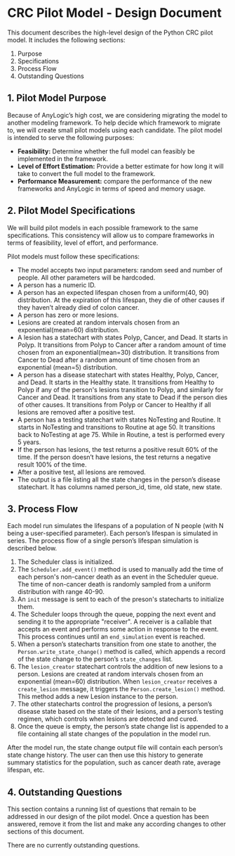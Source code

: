 # CRC Pilot Model - Design Document

This document describes the high-level design of the Python CRC pilot model. It includes the following sections:
1. Purpose
2. Specifications
3. Process Flow
4. Outstanding Questions


## 1. Pilot Model Purpose
Because of AnyLogic’s high cost, we are considering migrating the model to another modeling framework. To help decide which framework to migrate to, we will create small pilot models using each candidate. The pilot model is intended to serve the following purposes:

- **Feasibility:** Determine whether the full model can feasibly be implemented in the framework. 
- **Level of Effort Estimation:** Provide a better estimate for how long it will take to convert the full model to the framework.
- **Performance Measurement:** compare the performance of the new frameworks and AnyLogic in terms of speed and memory usage.


## 2. Pilot Model Specifications
We will build pilot models in each possible framework to the same specifications. This consistency will allow us to compare frameworks in terms of feasibility, level of effort, and performance. 

Pilot models must follow these specifications:
- The model accepts two input parameters: random seed and number of people. All other parameters will be hardcoded.
- A person has a numeric ID.
- A person has an expected lifespan chosen from a uniform(40, 90) distribution. At the expiration of this lifespan, they die of other causes if they haven’t already died of colon cancer.
- A person has zero or more lesions.
- Lesions are created at random intervals chosen from an exponential(mean=60) distribution.
- A lesion has a statechart with states Polyp, Cancer, and Dead. It starts in Polyp. It transitions from Polyp to Cancer after a random amount of time chosen from an exponential(mean=30) distribution. It transitions from Cancer to Dead after a random amount of time chosen from an exponential (mean=5) distribution.
- A person has a disease statechart with states Healthy, Polyp, Cancer, and Dead. It starts in the Healthy state. It transitions from Healthy to Polyp if any of the person's lesions transition to Polyp, and similarly for Cancer and Dead. It transitions from any state to Dead if the person dies of other causes. It transitions from Polyp or Cancer to Healthy if all lesions are removed after a positive test.
- A person has a testing statechart with states NoTesting and Routine. It starts in NoTesting and transitions to Routine at age 50. It transitions back to NoTesting at age 75. While in Routine, a test is performed every 5 years.
- If the person has lesions, the test returns a positive result 60% of the time. If the person doesn’t have lesions, the test returns a negative result 100% of the time.
- After a positive test, all lesions are removed.
- The output is a file listing all the state changes in the person’s disease statechart. It has columns named person_id, time, old state, new state.


## 3. Process Flow

Each model run simulates the lifespans of a population of N people (with N being a user-specified parameter). Each person’s lifespan is simulated in series. The process flow of a single person’s lifespan simulation is described below.

1.	The Scheduler class is initialized.
2.	The `Scheduler.add_event()` method is used to manually add the time of each person's non-cancer death as an event in the Scheduler queue. The time of non-cancer death is randomly sampled from a uniform distribution with range 40-90. 
3.	An `init` message is sent to each of the preson's statecharts to initialize them.
4.	The Scheduler loops through the queue, popping the next event and sending it to the appropriate "receiver". A receiver is a callable that accepts an event and performs some action in response to the event. This process continues until an `end_simulation` event is reached.
5.	When a person’s statecharts transition from one state to another, the `Person.write_state_change()` method is called, which appends a record of the state change to the person’s `state_changes` list.
6.	The `lesion_creator` statechart controls the addition of new lesions to a person. Lesions are created at random intervals chosen from an exponential (mean=60) distribution. When `lesion_creator` receives a `create_lesion` message, it triggers the `Person.create_lesion()` method. This method adds a new Lesion instance to the person.
7.	The other statecharts control the progression of lesions, a person’s disease state based on the state of their lesions, and a person’s testing regimen, which controls when lesions are detected and cured.
8.	Once the queue is empty, the person’s state change list is appended to a file containing all state changes of the population in the model run.

After the model run, the state change output file will contain each person’s state change history. The user can then use this history to generate summary statistics for the population, such as cancer death rate, average lifespan, etc.


## 4. Outstanding Questions

This section contains a running list of questions that remain to be addressed in our design of the pilot model. Once a question has been answered, remove it from the list and make any according changes to other sections of this document.

There are no currently outstanding questions.
